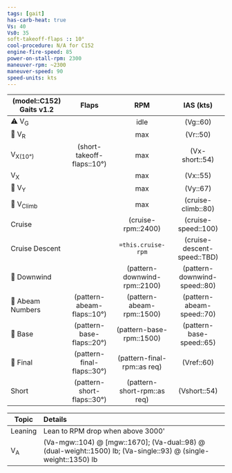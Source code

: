 ```yaml
---
tags: [gait]
has-carb-heat: true
Vs: 40
Vs0: 35
soft-takeoff-flaps :: 10°
cool-procedure: N/A for C152
engine-fire-speed: 85
power-on-stall-rpm: 2300
maneuver-rpm: ~2300
maneuver-speed: 90
speed-units: kts
---
```


| **(model::C152) Gaits** v1.2 |         **Flaps**          |           **RPM**            |          **IAS (kts)**           |
| ---------------------------- |:--------------------------:|:----------------------------:|:--------------------------------:|
| ⚠️ V<sub>G</sub>             |                            |             idle             |             (Vg::60)             |
| 🛫 V<sub>R</sub>             |                            |             max              |             (Vr::50)             |
| V<sub>X(10°)</sub>           |   (short-takeoff-flaps::10°)    |             max              |            (Vx-short::54)            |
| V<sub>X</sub>                |                            |             max              |             (Vx::55)             |
| 🛫 V<sub>Y</sub>             |                            |             max              |             (Vy::67)             |
| 🛫 V<sub>Climb</sub>         |                            |             max              |        (cruise-climb::80)        |
| Cruise                       |                            |      (cruise-rpm::2400)      |       (cruise-speed::100)        |
| Cruise Descent               |                            |      `=this.cruise-rpm`      |   (cruise-descent-speed::TBD)    |
| 🛬 Downwind                  |                            | (pattern-downwind-rpm::2100) | (pattern-downwind-speed::80) |
| 🛬 Abeam Numbers             | (pattern-abeam-flaps::10°) |  (pattern-abeam-rpm::1500)   |    (pattern-abeam-speed::70)     |
| 🛬 Base                      | (pattern-base-flaps::20°)  |   (pattern-base-rpm::1500)   |     (pattern-base-speed::65)     |
| 🛬 Final                     | (pattern-final-flaps::30°) | (pattern-final-rpm::as req)  |            (Vref::60)            |
| Short                        | (pattern-short-flaps::30°) | (pattern-short-rpm::as req)  |           (Vshort::54)           |


| Topic         | Details                                                                                                       |
| ------------- |:------------------------------------------------------------------------------------------------------------- |
| Leaning       | Lean to RPM drop when above 3000'                                                                           | 
| V<sub>A</sub> | (Va-mgw::104) @ [mgw::1670]; (Va-dual::98) @ (dual-weight::1500) lb; (Va-single::93) @ (single-weight::1350) lb |

